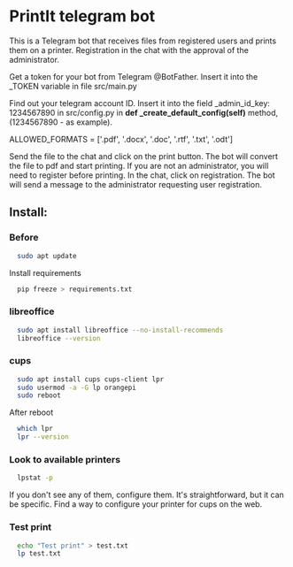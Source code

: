 # PrintIt telegram bot


This is a Telegram bot that receives files from registered users and prints them on a printer. 
Registration in the chat with the approval of the administrator.

Get a token for your bot from Telegram @BotFather. Insert it into the _TOKEN variable in file src/main.py

Find out your telegram account ID. Insert it into the field _admin_id_key: 1234567890 in src/config.py 
in **def _create_default_config(self)** method, (1234567890 - as example).

ALLOWED_FORMATS = ['.pdf', '.docx', '.doc', '.rtf', '.txt', '.odt']

Send the file to the chat and click on the print button. The bot will convert the file to pdf and start printing. 
If you are not an administrator, you will need to register before printing. In the chat, click on registration. The bot will send
a message to the administrator requesting user registration.

## Install:

### Before
 ```sh
   sudo apt update
 ```

Install requirements
 ```sh
   pip freeze > requirements.txt
 ```

### libreoffice
  ```sh
    sudo apt install libreoffice --no-install-recommends
    libreoffice --version
  ```

### cups
  ```sh
    sudo apt install cups cups-client lpr
    sudo usermod -a -G lp orangepi
    sudo reboot
  ```

After reboot

  ```sh
    which lpr
    lpr --version
  ```

### Look to available printers
  ```sh
    lpstat -p
  ```

If you don't see any of them, configure them. It's straightforward, but it can be specific. 
Find a way to configure your printer for cups on the web.

### Test print
  ```sh
    echo "Test print" > test.txt
    lp test.txt
  ```


